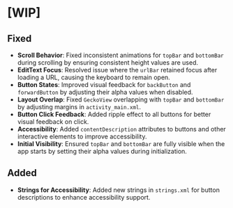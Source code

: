 # [WIP]

## Fixed
- **Scroll Behavior**: Fixed inconsistent animations for `topBar` and `bottomBar` during scrolling by ensuring consistent height values are used.
- **EditText Focus**: Resolved issue where the `urlBar` retained focus after loading a URL, causing the keyboard to remain open.
- **Button States**: Improved visual feedback for `backButton` and `forwardButton` by adjusting their alpha values when disabled.
- **Layout Overlap**: Fixed `GeckoView` overlapping with `topBar` and `bottomBar` by adjusting margins in `activity_main.xml`.
- **Button Click Feedback**: Added ripple effect to all buttons for better visual feedback on click.
- **Accessibility**: Added `contentDescription` attributes to buttons and other interactive elements to improve accessibility.
- **Initial Visibility**: Ensured `topBar` and `bottomBar` are fully visible when the app starts by setting their alpha values during initialization.

## Added
- **Strings for Accessibility**: Added new strings in `strings.xml` for button descriptions to enhance accessibility support.
